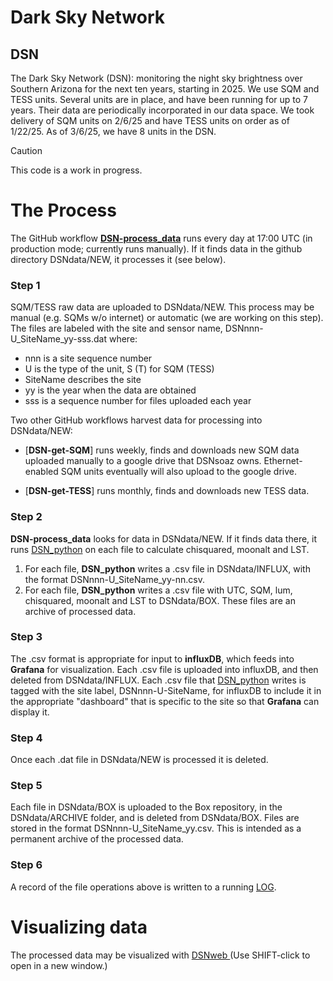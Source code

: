 # Dark Sky Network
## DSN
The Dark Sky Network (DSN): monitoring the night sky brightness over Southern Arizona 
for the next ten years, starting in 2025. We use SQM and TESS units. Several units are in place, and have
been running for up to 7 years. Their data are periodically incorporated in our data space. 
We took delivery of SQM units on 2/6/25 and have TESS units on order as of 1/22/25. 
As of 3/6/25, we have 8 units in the DSN.
> [!CAUTION]
> This code is a work in progress.

# The Process
The GitHub workflow [**DSN-process_data**](https://github.com/soazcomms/soazcomms.github.io/blob/main/.github/workflows/DSN-process_data.V02.yml) runs every day at 17:00 UTC (in production mode; currently runs manually). If it finds data in the github directory DSNdata/NEW, it processes it (see below).

### Step 1
SQM/TESS raw data are uploaded to DSNdata/NEW. This process may be manual
(e.g. SQMs w/o internet) or automatic (we are working on this step). The files are labeled with the site and sensor
name, DSNnnn-U_SiteName_yy-sss.dat where: 
* nnn is a site sequence number
* U is the type of the unit, S (T) for SQM (TESS)
* SiteName describes the site
* yy is the year when the data are obtained 
* sss is a sequence number for files uploaded each year

Two other GitHub workflows harvest data for processing into DSNdata/NEW: 
- [**DSN-get-SQM**] runs weekly, finds and downloads new SQM data uploaded manually to a google drive that DSNsoaz owns. Ethernet-enabled SQM units eventually will also upload to the google drive.
+ [**DSN-get-TESS**] runs monthly, finds and downloads new TESS data.
  
### Step 2
**DSN-process_data** looks for data in DSNdata/NEW. If it finds data there, 
it runs [DSN_python](https://github.com/soazcomms/soazcomms.github.io/blob/main/DSN_V03.py) on each file to calculate chisquared, moonalt and LST. 
1. For each file, **DSN_python** writes a .csv file in DSNdata/INFLUX, with the format DSNnnn-U_SiteName_yy-nn.csv.
2. For each file, **DSN_python** writes a .csv file with UTC, SQM, lum, chisquared, moonalt and LST to DSNdata/BOX.
These files are an archive of processed data.
### Step 3
The .csv format is appropriate for input to **influxDB**, which 
feeds into **Grafana** for visualization. Each .csv file is uploaded into
influxDB, and then deleted from DSNdata/INFLUX. Each .csv file that [DSN_python](https://github.com/soazcomms/soazcomms.github.io/blob/main/DSN_V03.py)
writes is tagged with the site label, DSNnnn-U-SiteName, for influxDB to include it in the appropriate "dashboard" 
that is specific to the site so that **Grafana** can display it.
### Step 4
Once each .dat file in DSNdata/NEW is processed it is deleted. 
### Step 5
Each file in DSNdata/BOX is uploaded to the Box repository, in the DSNdata/ARCHIVE
folder, and is deleted from DSNdata/BOX. Files are stored in the format DSNnnn-U_SiteName_yy.csv. 
This is intended as a permanent archive of the processed data.
### Step 6
A record of the file operations above is written to a running [LOG](https://github.com/soazcomms/soazcomms.github.io/blob/main/DSNdata/RUN_LOG).
# Visualizing data
The processed data may be visualized with 
<a href="https://soazcomms.github.io/DSNweb.v03.html" target="_blank">
  DSNweb
</a> (Use SHIFT-click to open in a new window.)

